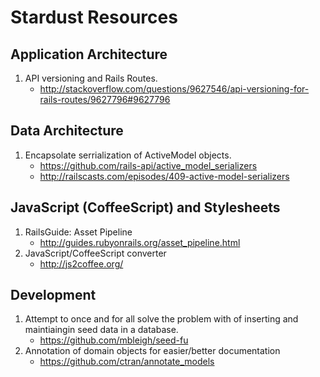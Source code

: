 # Stardust Resources

## Application Architecture

1. API versioning and Rails Routes.
    * http://stackoverflow.com/questions/9627546/api-versioning-for-rails-routes/9627796#9627796

## Data Architecture

1. Encapsolate serrialization of ActiveModel objects.
    * https://github.com/rails-api/active_model_serializers
    * http://railscasts.com/episodes/409-active-model-serializers

## JavaScript (CoffeeScript) and Stylesheets

1. RailsGuide: Asset Pipeline
    * http://guides.rubyonrails.org/asset_pipeline.html
2. JavaScript/CoffeeScript converter
    * http://js2coffee.org/

## Development

1. Attempt to once and for all solve the problem with of inserting and maintiaingin seed data in a database.
    * https://github.com/mbleigh/seed-fu
2. Annotation of domain objects for easier/better documentation
    * https://github.com/ctran/annotate_models